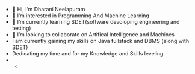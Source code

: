 - 👋 Hi, I’m Dharani Neelapuram
- 👀 I’m interested in Programming And Machine Learning
- 🌱 I’m currently learning SDET(software devoloping engineering and  testing)
- 💞️ I’m looking to collaborate on Artifical Intelligence and Machines
- I am currently gaining my skills on Java fullstack and DBMS (along with SDET)
- Dedicating my time and for my Knowledge and Skills leveling 
- -


<!---
Bhoomidhanu12/Bhoomidhanu12 is a ✨ special ✨ repository because its `README.md` (this file) appears on your GitHub profile.
You can click the Preview link to take a look at your changes.
--->
